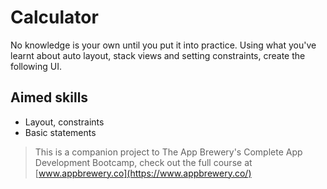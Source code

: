 # Calculator

No knowledge is your own until you put it into practice. Using what you've learnt about auto layout, stack views and setting constraints, create the following UI. 

## Aimed skills

- Layout, constraints
- Basic statements


>This is a companion project to The App Brewery's Complete App Development Bootcamp, check out the full course at [www.appbrewery.co](https://www.appbrewery.co/)


